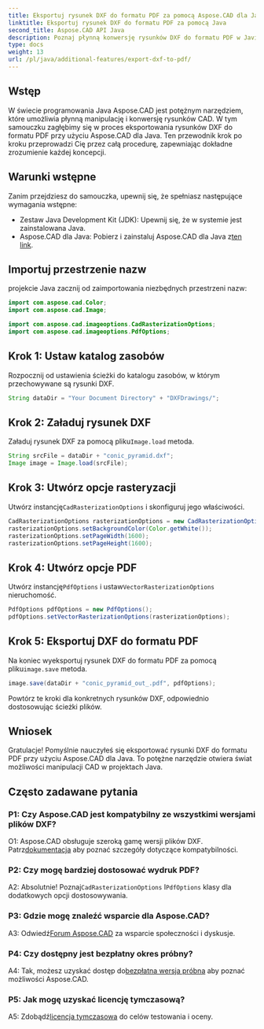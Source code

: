 ```yaml
---
title: Eksportuj rysunek DXF do formatu PDF za pomocą Aspose.CAD dla Java
linktitle: Eksportuj rysunek DXF do formatu PDF za pomocą Java
second_title: Aspose.CAD API Java
description: Poznaj płynną konwersję rysunków DXF do formatu PDF w Javie za pomocą Aspose.CAD. Ulepsz swój przepływ pracy CAD bez wysiłku.
type: docs
weight: 13
url: /pl/java/additional-features/export-dxf-to-pdf/
---
```

## Wstęp

W świecie programowania Java Aspose.CAD jest potężnym narzędziem, które umożliwia płynną manipulację i konwersję rysunków CAD. W tym samouczku zagłębimy się w proces eksportowania rysunków DXF do formatu PDF przy użyciu Aspose.CAD dla Java. Ten przewodnik krok po kroku przeprowadzi Cię przez całą procedurę, zapewniając dokładne zrozumienie każdej koncepcji.

## Warunki wstępne

Zanim przejdziesz do samouczka, upewnij się, że spełniasz następujące wymagania wstępne:

- Zestaw Java Development Kit (JDK): Upewnij się, że w systemie jest zainstalowana Java.
-  Aspose.CAD dla Java: Pobierz i zainstaluj Aspose.CAD dla Java z[ten link](https://releases.aspose.com/cad/java/).

## Importuj przestrzenie nazw

projekcie Java zacznij od zaimportowania niezbędnych przestrzeni nazw:

```java
import com.aspose.cad.Color;
import com.aspose.cad.Image;

import com.aspose.cad.imageoptions.CadRasterizationOptions;
import com.aspose.cad.imageoptions.PdfOptions;
```

## Krok 1: Ustaw katalog zasobów

Rozpocznij od ustawienia ścieżki do katalogu zasobów, w którym przechowywane są rysunki DXF.

```java
String dataDir = "Your Document Directory" + "DXFDrawings/";
```

## Krok 2: Załaduj rysunek DXF

 Załaduj rysunek DXF za pomocą pliku`Image.load` metoda.

```java
String srcFile = dataDir + "conic_pyramid.dxf";
Image image = Image.load(srcFile);
```

## Krok 3: Utwórz opcje rasteryzacji

 Utwórz instancję`CadRasterizationOptions` i skonfiguruj jego właściwości.

```java
CadRasterizationOptions rasterizationOptions = new CadRasterizationOptions();
rasterizationOptions.setBackgroundColor(Color.getWhite());
rasterizationOptions.setPageWidth(1600);
rasterizationOptions.setPageHeight(1600);
```

## Krok 4: Utwórz opcje PDF

 Utwórz instancję`PdfOptions` i ustaw`VectorRasterizationOptions` nieruchomość.

```java
PdfOptions pdfOptions = new PdfOptions();
pdfOptions.setVectorRasterizationOptions(rasterizationOptions);
```

## Krok 5: Eksportuj DXF do formatu PDF

 Na koniec wyeksportuj rysunek DXF do formatu PDF za pomocą pliku`image.save` metoda.

```java
image.save(dataDir + "conic_pyramid_out_.pdf", pdfOptions);
```

Powtórz te kroki dla konkretnych rysunków DXF, odpowiednio dostosowując ścieżki plików.

## Wniosek

Gratulacje! Pomyślnie nauczyłeś się eksportować rysunki DXF do formatu PDF przy użyciu Aspose.CAD dla Java. To potężne narzędzie otwiera świat możliwości manipulacji CAD w projektach Java.

## Często zadawane pytania

### P1: Czy Aspose.CAD jest kompatybilny ze wszystkimi wersjami plików DXF?

 O1: Aspose.CAD obsługuje szeroką gamę wersji plików DXF. Patrz[dokumentacja](https://reference.aspose.com/cad/java/) aby poznać szczegóły dotyczące kompatybilności.

### P2: Czy mogę bardziej dostosować wydruk PDF?

 A2: Absolutnie! Poznaj`CadRasterizationOptions` I`PdfOptions` klasy dla dodatkowych opcji dostosowywania.

### P3: Gdzie mogę znaleźć wsparcie dla Aspose.CAD?

 A3: Odwiedź[Forum Aspose.CAD](https://forum.aspose.com/c/cad/19) za wsparcie społeczności i dyskusje.

### P4: Czy dostępny jest bezpłatny okres próbny?

 A4: Tak, możesz uzyskać dostęp do[bezpłatna wersja próbna](https://releases.aspose.com/) aby poznać możliwości Aspose.CAD.

### P5: Jak mogę uzyskać licencję tymczasową?

 A5: Zdobądź[licencja tymczasowa](https://purchase.aspose.com/temporary-license/) do celów testowania i oceny.